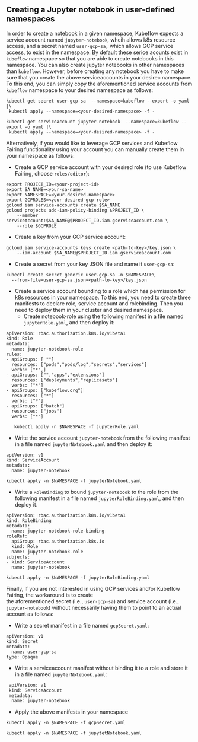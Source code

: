## Creating a Jupyter notebook in user-defined namespaces
In order to create a notebook in a given namespace, Kubeflow expects a service account named `jupyter-notebook`, whcih allows k8s resource access,  and a secret named `user-gcp-sa,` which allows GCP service access, to exist in the namespace. 
By default these serice acounts exist in `kubeflow` namespace so that you are able to create notebooks in this namespace. 
You can also create jupyter notebooks in other namespaces than `kubeflow`. However, before creating any notebook you have to make sure that you create the above serviceaccounts in your desirec namespace. 
To this end, you can simply copy the aforementioned service accounts from `kubeflow` namespace to your desired namespace as follows:
``` 
kubectl get secret user-gcp-sa  --namespace=kubeflow --export -o yaml |\
 kubectl apply --namespace=<your-desired-namespace> -f -
```
```
kubectl get serviceaccount jupyter-notebook  --namespace=kubeflow --export -o yaml |\
 kubectl apply --namespace=<your-desired-namespace> -f -
``` 

Alternatively, if you would like to leverage GCP services and Kubeflow Fairing functionality using your account you can  manually create 
them in your namespace as follows:
* Create a GCP service account with your desired role (to use Kubeflow Fairing, choose `roles/editor`):
```
export PROJECT_ID=<your-project-id>
export SA_NAME=<your-sa-name>
export NAMESPACE=<your-desired-namespace>
export GCPROLES=<your-desired-gcp-role>
gcloud iam service-accounts create $SA_NAME
gcloud projects add-iam-policy-binding $PROJECT_ID \
    --member serviceAccount:$SA_NAME@$PROJECT_ID.iam.gserviceaccount.com \
    --role $GCPROLE
```
* Create a key from your GCP service account:
```
gcloud iam service-accounts keys create <path-to-key>/key.json \
    --iam-account $SA_NAME@$PROJECT_ID.iam.gserviceaccount.com
```
* Create a secret from your key JSON file and name it `user-gcp-sa`:

```
kubectl create secret generic user-gcp-sa -n $NAMESPACE\
  --from-file=user-gcp-sa.json=<path-to-key>/key.json
```
* Create a service account bounding to a role which has permission for k8s resources in your namespace. 
To this end, you need to create three manifests to declare role, service account and rolebinding. Then you need to deploy them in your cluster and desired namespace.
  * Create notebook-role using the following manifest in a file named  `jupyterRole.yaml`, and then deploy it:
```
apiVersion: rbac.authorization.k8s.io/v1beta1
kind: Role
metadata:
  name: jupyter-notebook-role
rules:
- apiGroups: [ ""]
  resources: ["pods","pods/log","secrets","services"]
  verbs: ["*",]
- apiGroups: ["","apps","extensions"]
  resources: ["deployments","replicasets"]
  verbs: ["*"]
- apiGroups: ["kubeflow.org"]
  resources: ["*"]
  verbs: ["*"]
- apiGroups: ["batch"]
  resources: ["jobs"]
  verbs: ["*"]
```

```
   kubectl apply -n $NAMESPACE -f jupyterRole.yaml
```


  * Write the service account `jupyter-notebook` from the following manifest in a file named `jupyterNotebook.yaml` and then deploy it:
```
apiVersion: v1
kind: ServiceAccount
metadata: 
  name: jupyter-notebook
```

```
kubectl apply -n $NAMESPACE -f jupyterNotebook.yaml
```

  * Write a `RoleBinding` to bound `jupyter-notebook` to the role from the following manifest in a file named `jupyterRoleBinding.yaml`, and then deploy it.
``` 
apiVersion: rbac.authorization.k8s.io/v1beta1
kind: RoleBinding
metadata:
  name: jupyter-notebook-role-binding
roleRef:
  apiGroup: rbac.authorization.k8s.io
  kind: Role
  name: jupyter-notebook-role
subjects:
- kind: ServiceAccount
  name: jupyter-notebook  
```
```
kubectl apply -n $NAMESPACE -f jupyterRoleBinding.yaml
```

Finally, if you are not interested in using GCP services and/or Kubeflow Fairing, the workaround is to create  
the aforementioned secret (i.e., `user-gcp-sa`) and service account (i.e., `jupyter-notebook`) without necessarily having them to point to an actual account as follows: 
* Write a secret manifest in a file named `gcpSecret.yaml`:
``` 
apiVersion: v1
kind: Secret
metadata:
  name: user-gcp-sa
type: Opaque
```
* Write a serviceaccount manifest without binding it to a role and store it in a file named `jupyterNotebook.yaml`: 
```
 apiVersion: v1
 kind: ServiceAccount
 metadata: 
  name: jupyter-notebook
```
* Apply the above manifests in your namespace
```
kubectl apply -n $NAMESPACE -f gcpSecret.yaml
```
```
kubectl apply -n $NAMESPACE -f jupytetNotebook.yaml
```

